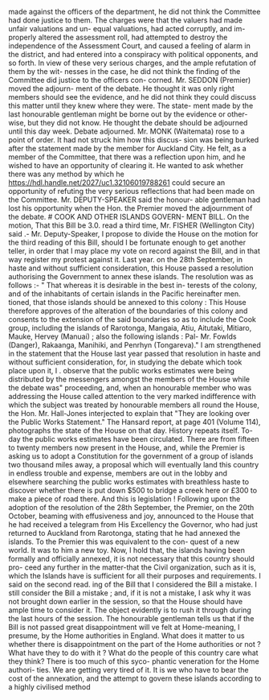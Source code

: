 made against the officers of the department, he did not think the Committee had done justice to them. The charges were that the valuers had made unfair valuations and un- equal valuations, had acted corruptly, and im- properly altered the assessment roll, had attempted to destroy the independence of the Assessment Court, and caused a feeling of alarm in the district, and had entered into a conspiracy with political opponents, and so forth. In view of these very serious charges, and the ample refutation of them by the wit- nesses in the case, he did not think the finding of the Committee did justice to the officers con- corned. Mr. SEDDON (Premier) moved the adjourn- ment of the debate. He thought it was only right members should see the evidence, and he did not think they could discuss this matter until they knew where they were. The state- ment made by the last honourable gentleman might be borne out by the evidence or other- wise, but they did not know. He thought the debate should be adjourned until this day week. Debate adjourned. Mr. MONK (Waitemata) rose to a point of order. It had not struck him how this discus- sion was being burked after the statement made by the member for Auckland City. He felt, as a member of the Committee, that there was a reflection upon him, and he wished to have an opportunity of clearing it. He wanted to ask whether there was any method by which he https://hdl.handle.net/2027/uc1.32106019788261 could secure an opportunity of refuting the very serious reflections that had been made on the Committee. Mr. DEPUTY-SPEAKER said the honour- able gentleman had lost his opportunity when the Hon. the Premier moved the adjournment of the debate. # COOK AND OTHER ISLANDS GOVERN- MENT BILL. On the motion, That this Bill be 3.0. read a third time, Mr. FISHER (Wellington City) said .- Mr. Deputy-Speaker, I propose to divide the House on the motion for the third reading of this Bill, should I be fortunate enough to get another teller, in order that I may place my vote on record against the Bill, and in that way register my protest against it. Last year. on the 28th September, in haste and without sufficient consideration, this House passed a resolution authorising the Government to annex these islands. The resolution was as follows :- " That whereas it is desirable in the best in- terests of the colony, and of the inhabitants of certain islands in the Pacific hereinafter men. tioned, that those islands should be annexed to this colony : This House therefore approves of the alteration of the boundaries of this colony and consents to the extension of the said boundaries so as to include the Cook group, including the islands of Rarotonga, Mangaia, Atiu, Aitutaki, Mitiaro, Mauke, Hervey (Manuai) ; also the following islands : Pal- Mr. Fowlds (Danger), Rakaanga, Manihiki, and Penrhyn (Tongareva)." I am strengthened in the statement that the House last year passed that resolution in haste and without sufficient consideration, for, in studying the debate which took place upon it, I . observe that the public works estimates were being distributed by the messengers amongst the members of the House while the debate was" proceeding, and, when an honourable member who was addressing the House called attention to the very marked indifference with which the subject was treated by honourable members all round the House, the Hon. Mr. Hall-Jones interjected to explain that "They are looking over the Public Works Statement." The Hansard report, at page 401 (Volume 114), photographs the state of the House on that day. History repeats itself. To-day the public works estimates have been circulated. There are from fifteen to twenty members now present in the House, and, while the Premier is asking us to adopt a Constitution for the government of a group of islands two thousand miles away, a proposal which will eventually land this country in endless trouble and expense, members are out in the lobby and elsewhere searching the public works estimates with breathless haste to discover whether there is put down $500 to bridge a creek here or £300 to make a piece of road there. And this is legislation ! Following upon the adoption of the resolution of the 28th September, the Premier, on the 20th October, beaming with effusiveness and joy, announced to the House that he had received a telegram from His Excellency the Governor, who had just returned to Auckland from Rarotonga, stating that he had annexed the islands. To the Premier this was equivalent to the con- quest of a new world. It was to him a new toy. Now, I hold that, the islands having been formally and officially annexed, it is not necessary that this country should pro- ceed any further in the matter-that the Civil organization, such as it is, which the Islands have is sufficient for all their purposes and requirements. I said on the second read. ing of the Bill that I considered the Bill a mistake. I still consider the Bill a mistake ; and, if it is not a mistake, I ask why it was not brought down earlier in the session, so that the House should have ample time to consider it. The object evidently is to rush it through during the last hours of the session. The honourable gentleman tells us that if the Bill is not passed great disappointment will ve felt at Home-meaning, I presume, by the Home authorities in England. What does it matter to us whether there is disappointment on the part of the Home authorities or not ? What have they to do with it ? What do the people of this country care what they think? There is too much of this syco- phantic veneration for the Home authori- ties. We are getting very tired of it. It is we who have to bear the cost of the annexation, and the attempt to govern these islands according to a highly civilised method 